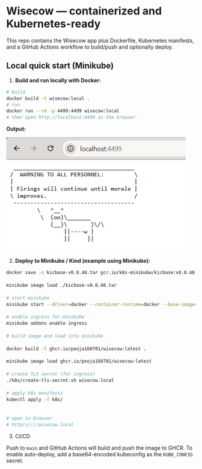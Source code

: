 # Wisecow — containerized and Kubernetes-ready

This repo contains the Wisecow app plus Dockerfile, Kubernetes manifests, and a GitHub Actions workflow to build/push and optionally deploy.

## Local quick start (Minikube)

1. **Build and run locally with Docker:**

```bash
# build
docker build -t wisecow:local .
# run
docker run --rm -p 4499:4499 wisecow:local
# then open http://localhost:4499 in the browser
```
**Output:**

![Input Image](result.png)

2. **Deploy to Minikube / Kind (example using Minikube):**

```bash
docker save -o kicbase-v0.0.48.tar gcr.io/k8s-minikube/kicbase:v0.0.48

minikube image load ./kicbase-v0.0.48.tar

# start minikube
minikube start --driver=docker --container-runtime=docker --base-image=gcr.io/k8s-minikube/kicbase:v0.0.48 --preload=false --memory=2048 --cpus=2

# enable ingress for minikube
minikube addons enable ingress

# build image and load into minikube

docker build -t ghcr.io/pooja160701/wisecow:latest .

minikube image load ghcr.io/pooja160701/wisecow:latest

# create TLS secret (for ingress)
./k8s/create-tls-secret.sh wisecow.local

# apply k8s manifests
kubectl apply -f k8s/


# open in browser
# http(s)://wisecow.local
```

3. CI/CD

Push to `main` and GitHub Actions will build and push the image to GHCR. To enable auto-deploy, add a base64-encoded kubeconfig as the `KUBE_CONFIG` secret.